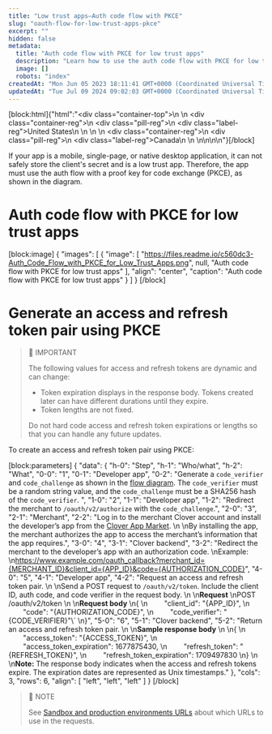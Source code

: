 ```yaml
---
title: "Low trust apps—Auth code flow with PKCE"
slug: "oauth-flow-for-low-trust-apps-pkce"
excerpt: ""
hidden: false
metadata: 
  title: "Auth code flow with PKCE for low trust apps"
  description: "Learn how to use the auth code flow with PKCE for low trust apps."
  image: []
  robots: "index"
createdAt: "Mon Jun 05 2023 18:11:41 GMT+0000 (Coordinated Universal Time)"
updatedAt: "Tue Jul 09 2024 09:02:03 GMT+0000 (Coordinated Universal Time)"
---
```

<meta name=" description" content="Learn how to use the auth code flow with PKCE for low trust apps.">

[block:html]{"html":"<div class=\"container-top\">\n  <!--United States-->\n  <div class=\"container-reg\">\n    <div class=\"pill-reg\">\n      <div class=\"label-reg\">United States</div>\n    </div>\n  </div>\n  <!--Canada-->\n  <div class=\"container-reg\">\n    <div class=\"pill-reg\">\n      <div class=\"label-reg\">Canada</div>\n    </div>\n  </div>\n</div>\n\n<!--Css-->\n<style>\n.container-top {\n  top: -15px;\n  position: relative;\n  margin-bottom: -5px;\n}\n\n.container-reg {\n  align-items: center;\n  min-width: auto; \n  width: fit-content;\n  text-align: left;\n  overflow: auto;\n  display: inline-block; \n}\n\n/*Pill format REG*/\n.pill-reg {\n  background: #44BB44;\n  border: .5px solid #44BB44;\n  margin-left: 5px;\n  overflow: hidden;\n  display: flex; \n  justify-content: center; \n  align-items: center; \n  border-radius: 10px;\n  height: 1.8rem;\n  margin-top: 10px;\n  margin-bottom: 1.5px; \n  padding: 0 10px; \n}\n\n/*Text FORMAT inside REG pills */\n.pill-reg .label-reg, \n.pill-reg__addon .label-reg \n{\n  font-style: normal;\n  font-weight: normal;\n  font-size: 12px;\n  color: #fff;\n  vertical-align: middle;\n  margin: 0;\n  padding: 0 5px;\n}\n</style>"}[/block]

If your app is a mobile, single-page, or native desktop application, it can not safely store the client's secret and is a low trust app. Therefore, the app must use the auth flow with a proof key for code exchange (PKCE), as shown in the diagram.

# Auth code flow with PKCE for low trust apps

[block:image]
{
  "images": [
    {
      "image": [
        "https://files.readme.io/c560dc3-Auth_Code_Flow_with_PKCE_for_Low_Trust_Apps.png",
        null,
        "Auth code flow with PKCE for low trust apps"
      ],
      "align": "center",
      "caption": "Auth code flow with PKCE for low trust apps"
    }
  ]
}
[/block]


# Generate an access and refresh token pair using PKCE

> 🚧 IMPORTANT
> 
> The following values for access and refresh tokens are dynamic and can change:
> 
> - Token expiration displays in the response body. Tokens created later can have different durations until they expire. 
> - Token lengths are not fixed.
> 
> Do not hard code access and refresh token expirations or lengths so that you can handle any future updates.

To create an access and refresh token pair using PKCE:

[block:parameters]
{
  "data": {
    "h-0": "Step",
    "h-1": "Who/what",
    "h-2": "What",
    "0-0": "1",
    "0-1": "Developer app",
    "0-2": "Generate a `code_verifier` and `code_challenge` as shown in the [flow diagram](https://docs.clover.com/docs/oauth-flow-for-low-trust-apps-pkce#auth-code-flow-with-pkce-for-low-trust-apps). The `code_verifier` must be a random string value, and the `code_challenge` must be a SHA256 hash of the `code_verifier`. ",
    "1-0": "2",
    "1-1": "Developer app",
    "1-2": "Redirect the merchant to `/oauth/v2/authorize` with the `code_challenge`.",
    "2-0": "3",
    "2-1": "Merchant",
    "2-2": "Log in to the merchant Clover account and install the developer’s app from the [Clover App Market](https://www.clover.com/appmarket).  \n  \nBy installing the app, the merchant authorizes the app to access the merchant’s information that the app requires.",
    "3-0": "4",
    "3-1": "Clover backend",
    "3-2": "Redirect the merchant to the developer’s app with an authorization code.  \nExample:  \n<https://www.example.com/oauth_callback?merchant_id={MERCHANT_ID}&client_id={APP_ID}&code={AUTHORIZATION_CODE}>",
    "4-0": "5",
    "4-1": "Developer app",
    "4-2": "Request an access and refresh token pair.  \n  \nSend a POST request to `/oauth/v2/token`. Include the client ID, auth code, and code verifier in the request body.  \n  \n**Request**  \nPOST /oauth/v2/token  \n  \n**Request body**  \n{  \n    <code>    </code>\"client_id\": \"{APP_ID}\",  \n    <code>    </code>\"code\": \"{AUTHORIZATION_CODE}\",  \n    <code>    </code>\"code_verifier\": \"{CODE_VERIFIER}\"\\`  \n}",
    "5-0": "6",
    "5-1": "Clover backend",
    "5-2": "Return an access and refresh token pair.  \n  \n**Sample response body**  \n  \n{  \n    <code>    </code>\"access_token\": \"{ACCESS_TOKEN}\",  \n    <code>    </code>\"access_token_expiration\": 1677875430,  \n    <code>    </code>\"refresh_token\": \"{REFRESH_TOKEN}\",  \n    <code>    </code>\"refresh_token_expiration\": 1709497830  \n}  \n  \n**Note:** The response body indicates when the access and refresh tokens expire. The expiration dates are represented as Unix timestamps."
  },
  "cols": 3,
  "rows": 6,
  "align": [
    "left",
    "left",
    "left"
  ]
}
[/block]


> 📘 NOTE
> 
> See [Sandbox and production environments URLs](https://docs.clover.com/docs/oauth-intro#sandbox-and-production-environment-urls) about which URLs to use in the requests.
